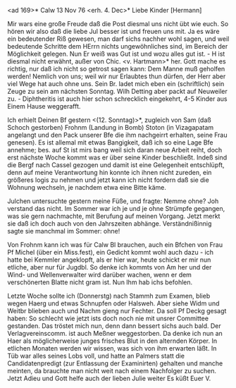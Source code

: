 <ad 169>* Calw 13 Nov 76
 <erh. 4. Dec>*
Liebe Kinder [Hermann]

Mir wars eine große Freude daß die Post diesmal uns nicht übt wie euch. So hören wir also daß die liebe Jul besser ist und freuen uns mit. Ja es wäre ein bedeutender Riß gewesen, man darf sichs nachher wohl sagen, und weil bedeutende Schritte dem HErrn nichts ungewöhnliches sind, im Bereich der Möglichkeit gelegen. Nun Er weiß was Gut ist und wozu alles gut ist. - H ist diesmal nicht erwähnt, außer von Chic. <v. Hartmann>* her. Gott mache es richtig, nur daß ich nicht so getrost sagen kann: Dem Manne muß geholfen werden! Nemlich von uns; weil wir nur Erlaubtes thun dürfen, der Herr aber viel Wege hat auch ohne uns. Sein Br. ladet mich eben ein (schriftlich) sein Zeuge zu sein am nächsten Sonntag. Wilh Detting aber packt auf Neuweiler zu. - Diphtheritis ist auch hier schon schrecklich eingekehrt, 4-5 Kinder aus Einem Hause weggerafft.

Ich erhielt Deinen Bf gestern <(12. Sonntag)>*, zugleich von Sam (daß Schoch gestorben) Frohnm (Landung in Bomb) Stoton (in Vizagapatam angelangt und den Pack unserer Bfe die ihm nachgeirrt erhalten, seine Frau genesen). Es ist allemal mit etwas Bangigkeit, daß ich so eine Lage Bfe annehme; bes. auf St ist mirs bang weil sich daran neue Arbeit reiht, doch erst nächste Woche kommt was er über seine Kinder beschließt. Indeß sind die Bergf nach Cassel gezogen und damit ist eine Gelegenheit entschlüpft, denn auf meine Verantwortung hin konnte ich ihnen nicht zureden, ein größeres logis zu nehmen und jetzt kann ich nicht fordern daß sie die Wohnung wechseln, je nachdem etwa eine Bitte käme.

Julchen untersuchte gestern meine Füße, und fragte: Nemme ohne? Joh verstand das nicht. Im Sommer war ich je und je ohne Strümpfe gegangen, was sie gern nachmachte, mit Berufung auf meinen Vorgang. Jetzt merkt sie daß ich doch auch von den Jahrszeiten abhänge. Verständnißinnig sagte sie manchmal im Sommer: ohne!

Von Frohnm kann ich was für Calw Bl brauchen, auch ein Bfchen von Frau Pf Michel (über ein Miss.fest), ein Gedicht kommt wohl auch dazu - ich hatte bei Kemmler angeklopft, als er hier war, heute schickt er mir nun etliche, aber nur für Jugdbl. So denke ich kommts von Am her und der Wind- und Wellenverwalter wird darüber wachen, wenn er dem verschönerten Blatte nicht gram ist. Nun Ihm hab ichs befohlen.

Letzte Woche sollte ich (Donnerstg) nach Stammh zum Examen, blieb wegen Haerg und etwas Schnupfen oder Halsweh. Aber siehe Widm und Weitbr blieben auch und Nachm gieng nur Fechter. Da soll Pf Deckg gesagt haben: So schlecht wie jetzt ists doch noch nie mit unsrer Committee gestanden. Das tröstet mich nun, denn dann bessert sichs auch bald. Der Verlagvereinscomm. ist auch Meßner weggestorben. Da denke ich nun an Haer als möglicherweise junges frisches Blut in den alternden Körper. In etlichen Monaten werden wir wissen, was sich von ihm erwarten läßt. In Tüb war alles seines Lobs voll, und hatte an Palmers statt die Candidatenpredigt (zur Entlassung der Examinirten) gehalten und manche meinten, da brauchte man nicht weit nach einem Nachfolger zu suchen. Jetzt Adieu und Gott helfe auch der lieben Julie weiter
 Es küßt Euer V.

